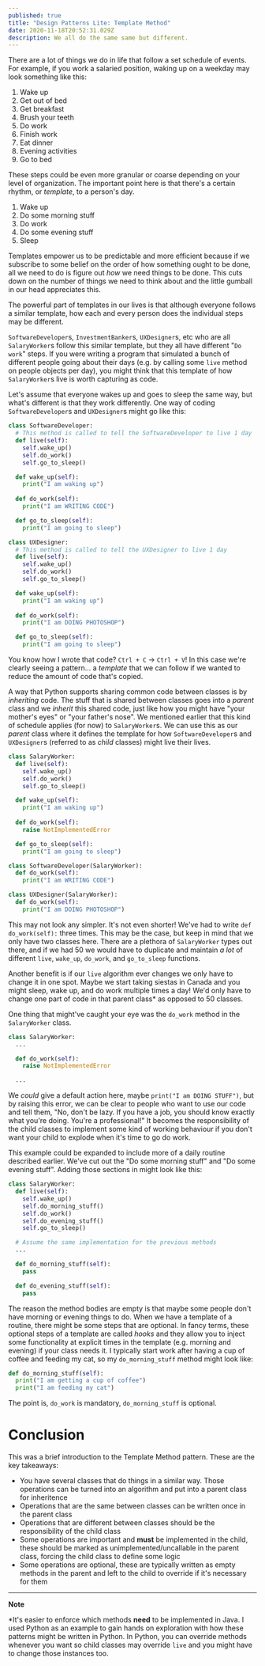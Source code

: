 ```yaml
---
published: true
title: "Design Patterns Lite: Template Method"
date: 2020-11-18T20:52:31.029Z
description: We all do the same same but different.
---
```

There are a lot of things we do in life that follow a set schedule of events. For example, if you work a salaried position, waking up on a weekday may look something like this:

1. Wake up
2. Get out of bed
3. Get breakfast
4. Brush your teeth
5. Do work
6. Finish work
7. Eat dinner
8. Evening activities
9. Go to bed

These steps could be even more granular or coarse depending on your level of organization. The important point here is that there's a certain rhythm, or _template_, to a person's day.

1. Wake up
2. Do some morning stuff
3. Do work
4. Do some evening stuff
5. Sleep

Templates empower us to be predictable and more efficient because if we subscribe to some belief on the order of how something ought to be done, all we need to do is figure out _how_ we need things to be done. This cuts down on the number of things we need to think about and the little gumball in our head appreciates this.

The powerful part of templates in our lives is that although everyone follows a similar template, how each and every person does the individual steps may be different.

`SoftwareDeveloper`s, `InvestmentBanker`s, `UXDesigner`s, etc who are all `SalaryWorker`s follow this similar template, but they all have different "`Do work`" steps. If you were writing a program that simulated a bunch of different people going about their days (e.g. by calling some `live` method on people objects per day), you might think that this template of how `SalaryWorker`s live is worth capturing as code.

Let's assume that everyone wakes up and goes to sleep the same way, but what's different is that they work differently. One way of coding `SoftwareDeveloper`s and `UXDesigner`s might go like this:

```python
class SoftwareDeveloper:
  # This method is called to tell the SoftwareDeveloper to live 1 day
  def live(self):
    self.wake_up()
    self.do_work()
    self.go_to_sleep()

  def wake_up(self):
    print("I am waking up")
  
  def do_work(self):
    print("I am WRITING CODE")

  def go_to_sleep(self):
    print("I am going to sleep")

class UXDesigner:
  # This method is called to tell the UXDesigner to live 1 day
  def live(self):
    self.wake_up()
    self.do_work()
    self.go_to_sleep()

  def wake_up(self):
    print("I am waking up")
  
  def do_work(self):
    print("I am DOING PHOTOSHOP")

  def go_to_sleep(self):
    print("I am going to sleep")
```

You know how I wrote that code? `Ctrl + C` -> `Ctrl + V`! In this case we're clearly seeing a pattern... a _template_ that we can follow if we wanted to reduce the amount of code that's copied.

A way that Python supports sharing common code between classes is by _inheriting_ code. The stuff that is shared between classes goes into a _parent_ class and we _inherit_ this shared code, just like how you might have "your mother's eyes" or "your father's nose". We mentioned earlier that this kind of schedule applies (for now) to `SalaryWorker`s. We can use this as our _parent_ class where it defines the template for how `SoftwareDeveloper`s and `UXDesigner`s (referred to as _child_ classes) might live their lives.

```python
class SalaryWorker:
  def live(self):
    self.wake_up()
    self.do_work()
    self.go_to_sleep()

  def wake_up(self):
    print("I am waking up")
  
  def do_work(self):
    raise NotImplementedError

  def go_to_sleep(self):
    print("I am going to sleep")

class SoftwareDeveloper(SalaryWorker):
  def do_work(self):
    print("I am WRITING CODE")

class UXDesigner(SalaryWorker):
  def do_work(self):
    print("I am DOING PHOTOSHOP")
```

This may not look any simpler. It's not even shorter! We've had to write `def do_work(self):` three times. This may be the case, but keep in mind that we only have two classes here. There are a plethora of `SalaryWorker` types out there, and if we had 50 we would have to duplicate and maintain _a lot_ of different `live`, `wake_up`, `do_work`, and `go_to_sleep` functions.

Another benefit is if our `live` algorithm ever changes we only have to change it in one spot. Maybe we start taking siestas in Canada and you might sleep, wake up, and do work multiple times a day! We'd only have to change one part of code in that parent class* as opposed to 50 classes.

One thing that might've caught your eye was the `do_work` method in the `SalaryWorker` class.

```python
class SalaryWorker:
  ...

  def do_work(self):
    raise NotImplementedError

  ...
```

We _could_ give a default action here, maybe `print("I am DOING STUFF")`, but by raising this error, we can be clear to people who want to use our code and tell them, "No, don't be lazy. If you have a job, you should know exactly what you're doing. You're a professional!" It becomes the responsibility of the child classes to implement some kind of working behaviour if you don't want your child to explode when it's time to go do work.

This example could be expanded to include more of a daily routine described earlier. We've cut out the "Do some morning stuff" and "Do some evening stuff". Adding those sections in might look like this:

```python
class SalaryWorker:
  def live(self):
    self.wake_up()
    self.do_morning_stuff()
    self.do_work()
    self.do_evening_stuff()
    self.go_to_sleep()

  # Assume the same implementation for the previous methods
  ...

  def do_morning_stuff(self):
    pass

  def do_evening_stuff(self):
    pass
```

The reason the method bodies are empty is that maybe some people don't have morning or evening things to do. When we have a template of a routine, there might be some steps that are optional. In fancy terms, these optional steps of a template are called _hooks_ and they allow you to inject some functionality at explicit times in the template (e.g. morning and evening) if your class needs it. I typically start work after having a cup of coffee and feeding my cat, so my `do_morning_stuff` method might look like:

```python
def do_morning_stuff(self):
  print("I am getting a cup of coffee")
  print("I am feeding my cat")
```

The point is, `do_work` is mandatory, `do_morning_stuff` is optional.

# Conclusion
This was a brief introduction to the Template Method pattern. These are the key takeaways:

- You have several classes that do things in a similar way. Those operations can be turned into an algorithm and put into a parent class for inheritence
- Operations that are the same between classes can be written once in the parent class
- Operations that are different between classes should be the responsibility of the child class
- Some operations are important and __must__ be implemented in the child, these should be marked as unimplemented/uncallable in the parent class, forcing the child class to define some logic
- Some operations are optional, these are typically written as empty methods in the parent and left to the child to override if it's necessary for them


___
**Note**

*It's easier to enforce which methods __need__ to be implemented in Java. I used Python as an example to gain hands on exploration with how these patterns might be written in Python. In Python, you can override methods whenever you want so child classes may override `live` and you might have to change those instances too.